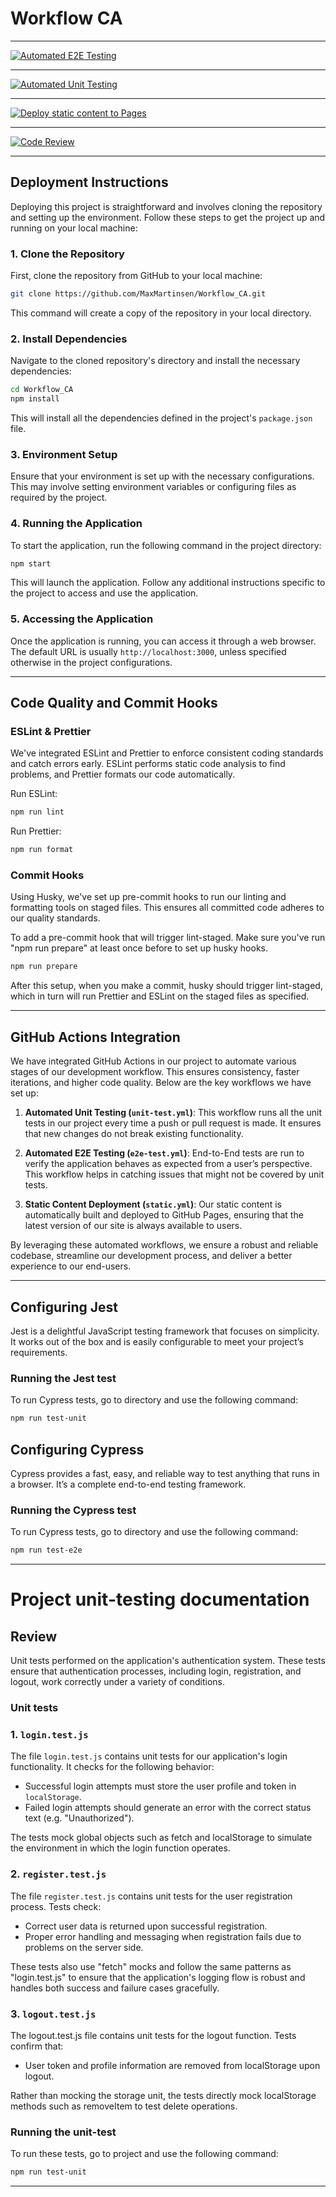 # Workflow CA

---

[![Automated E2E Testing](https://github.com/MaxMartinsen/Workflow_CA/actions/workflows/e2e-test.yml/badge.svg)](https://github.com/MaxMartinsen/Workflow_CA/actions/workflows/e2e-test.yml)

---

[![Automated Unit Testing](https://github.com/MaxMartinsen/Workflow_CA/actions/workflows/unit-test.yml/badge.svg)](https://github.com/MaxMartinsen/Workflow_CA/actions/workflows/unit-test.yml)

---

[![Deploy static content to Pages](https://github.com/MaxMartinsen/Workflow_CA/actions/workflows/pages.yml/badge.svg)](https://github.com/MaxMartinsen/Workflow_CA/actions/workflows/pages.yml)

---

[![Code Review](https://github.com/MaxMartinsen/Workflow_CA/actions/workflows/gpt.yml/badge.svg)](https://github.com/MaxMartinsen/Workflow_CA/actions/workflows/gpt.yml)

---

## Deployment Instructions

Deploying this project is straightforward and involves cloning the repository and setting up the environment. Follow these steps to get the project up and running on your local machine:

### 1. Clone the Repository

First, clone the repository from GitHub to your local machine:

```bash
git clone https://github.com/MaxMartinsen/Workflow_CA.git
```

This command will create a copy of the repository in your local directory.

### 2. Install Dependencies

Navigate to the cloned repository's directory and install the necessary dependencies:

```bash
cd Workflow_CA
npm install
```

This will install all the dependencies defined in the project's `package.json` file.

### 3. Environment Setup

Ensure that your environment is set up with the necessary configurations. This may involve setting environment variables or configuring files as required by the project.

### 4. Running the Application

To start the application, run the following command in the project directory:

```bash
npm start
```

This will launch the application. Follow any additional instructions specific to the project to access and use the application.

### 5. Accessing the Application

Once the application is running, you can access it through a web browser. The default URL is usually `http://localhost:3000`, unless specified otherwise in the project configurations.

---

## Code Quality and Commit Hooks

### ESLint & Prettier

We've integrated ESLint and Prettier to enforce consistent coding standards and catch errors early. ESLint performs static code analysis to find problems, and Prettier formats our code automatically.

Run ESLint:

```sh
npm run lint
```

Run Prettier:

```sh
npm run format
```

### Commit Hooks

Using Husky, we've set up pre-commit hooks to run our linting and formatting tools on staged files. This ensures all committed code adheres to our quality standards.

To add a pre-commit hook that will trigger lint-staged. Make sure you've run "npm run prepare" at least once before to set up husky hooks.

```bash
npm run prepare
```

After this setup, when you make a commit, husky should trigger lint-staged, which in turn will run Prettier and ESLint on the staged files as specified.

---

## GitHub Actions Integration

We have integrated GitHub Actions in our project to automate various stages of our development workflow. This ensures consistency, faster iterations, and higher code quality. Below are the key workflows we have set up:

1. **Automated Unit Testing (`unit-test.yml`)**: This workflow runs all the unit tests in our project every time a push or pull request is made. It ensures that new changes do not break existing functionality.

2. **Automated E2E Testing (`e2e-test.yml`)**: End-to-End tests are run to verify the application behaves as expected from a user’s perspective. This workflow helps in catching issues that might not be covered by unit tests.

3. **Static Content Deployment (`static.yml`)**: Our static content is automatically built and deployed to GitHub Pages, ensuring that the latest version of our site is always available to users.

By leveraging these automated workflows, we ensure a robust and reliable codebase, streamline our development process, and deliver a better experience to our end-users.

---

## Configuring Jest

Jest is a delightful JavaScript testing framework that focuses on simplicity. It works out of the box and is easily configurable to meet your project’s requirements.

### Running the Jest test

To run Cypress tests, go to directory and use the following command:

```bash
npm run test-unit
```

## Configuring Cypress

Cypress provides a fast, easy, and reliable way to test anything that runs in a browser. It’s a complete end-to-end testing framework.

### Running the Cypress test

To run Cypress tests, go to directory and use the following command:

```bash
npm run test-e2e
```

---

# Project unit-testing documentation

## Review

Unit tests performed on the application's authentication system. These tests ensure that authentication processes, including login, registration, and logout, work correctly under a variety of conditions.

### Unit tests

### 1. `login.test.js`

The file `login.test.js` contains unit tests for our application's login functionality. It checks for the following behavior:

- Successful login attempts must store the user profile and token in `localStorage`.
- Failed login attempts should generate an error with the correct status text (e.g. "Unauthorized").

The tests mock global objects such as fetch and localStorage to simulate the environment in which the login function operates.

### 2. `register.test.js`

The file `register.test.js` contains unit tests for the user registration process. Tests check:

- Correct user data is returned upon successful registration.
- Proper error handling and messaging when registration fails due to problems on the server side.

These tests also use "fetch" mocks and follow the same patterns as "login.test.js" to ensure that the application's logging flow is robust and handles both success and failure cases gracefully.

### 3. `logout.test.js`

The logout.test.js file contains unit tests for the logout function. Tests confirm that:

- User token and profile information are removed from localStorage upon logout.

Rather than mocking the storage unit, the tests directly mock localStorage methods such as removeItem to test delete operations.

### Running the unit-test

To run these tests, go to project and use the following command:

```bash
npm run test-unit
```

---
